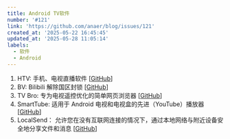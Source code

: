 ```yaml
---
title: Android TV软件
number: '#121'
link: 'https://github.com/anaer/blog/issues/121'
created_at: '2025-05-22 16:45:45'
updated_at: '2025-05-28 11:05:14'
labels:
  - 软件
  - Android
---
```

1. HTV: 手机、电视直播软件 [[GitHub](https://github.com/HTWMedia/HTV)]
2. BV: Bilibili 解除国区封锁 [[GitHub](https://github.com/ldm0206/bv)] 
3. TV Bro: 专为电视遥控优化的简单网页浏览器 [[GitHub](https://github.com/truefedex/tv-bro)]
4. SmartTube: 适用于 Android 电视和电视盒的先进（YouTube）播放器 [[GitHub](https://github.com/yuliskov/smarttube)]
5. LocalSend： 允许您在没有互联网连接的情况下，通过本地网络与附近设备安全地分享文件和消息 [[GitHub](https://github.com/localsend/localsend)]
